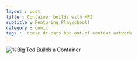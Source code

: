 ```yaml
---
layout : post  
title : Container builds with MPI  
subtitle : Featuring Playschool! 
category : comic
tags :  comic dc-cats hpc-out-of-context artwork
---
```


![%Big Ted Builds a Container](https://kiowa-scott-hurley.github.io/tea-tech-and-trials/img/playschool.png)
